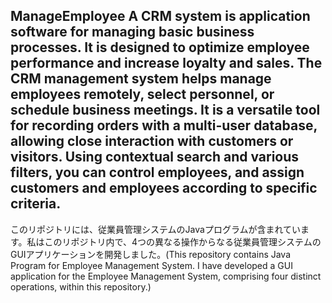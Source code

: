 ManageEmployee
A CRM system is application software for managing basic business processes. It is designed to optimize employee performance and increase loyalty and sales.
The CRM management system helps manage employees remotely, select personnel, or schedule business meetings.
It is a versatile tool for recording orders with a multi-user database, allowing close interaction with customers or visitors.
Using contextual search and various filters, you can control employees, and assign customers and employees according to specific criteria.
-----------------------
このリポジトリには、従業員管理システムのJavaプログラムが含まれています。私はこのリポジトリ内で、4つの異なる操作からなる従業員管理システムのGUIアプリケーションを開発しました。(This repository contains Java Program for Employee Management System. I have developed a GUI application for the Employee Management System, comprising four distinct operations, within this repository.)

